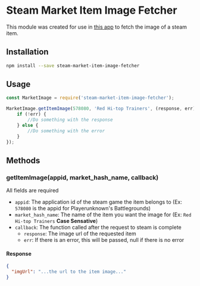 # Steam Market Item Image Fetcher

This module was created for use in [this app](https://goo.gl/S3M74L) to fetch the image of a steam item.

## Installation

```bash
npm install --save steam-market-item-image-fetcher
```

## Usage

```javascript
const MarketImage = require('steam-market-item-image-fetcher');

MarketImage.getItemImage(578080, 'Red Hi-top Trainers', (response, err) => {
    if (!err) {
    	//Do something with the response
    } else {
    	//Do something with the error
    }
});
```

## Methods

### getItemImage(appid, market_hash_name, callback)

All fields are required
* ```appid```: The application id of the steam game the item belongs to (Ex: ```578080``` is the appid for Playerunknown's Battlegrounds)
* ```market_hash_name```: The name of the item you want the image for (Ex: ```Red Hi-top Trainers``` **Case Sensative**)
* ```callback```: The function called after the request to steam is complete
	* ```response```: The image url of the requested item
	* ```err```: If there is an error, this will be passed, null if there is no error

#### Response
```json
{
  "imgUrl": "...the url to the item image..."
}
```
